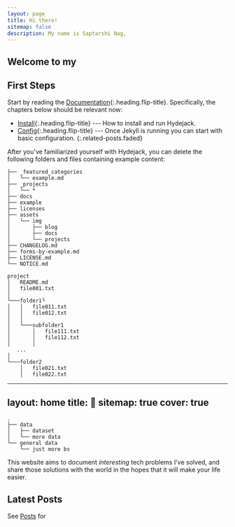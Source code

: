 ```yaml
---
layout: page
title: Hi there!
sitemap: false
description: My name is Saptarshi Nag, 
---
```


## Welcome to my 
## First Steps
Start by reading the [Documentation]{:.heading.flip-title}.
Specifically, the chapters below should be relevant now:

* [Install]{:.heading.flip-title} --- How to install and run Hydejack.
* [Config]{:.heading.flip-title} --- Once Jekyll is running you can start with basic configuration.
{:.related-posts.faded}

After you've familiarized yourself with Hydejack, you can delete the following folders and files
containing example content:

~~~
├── _featured_categories
│   └── example.md
├── _projects
│   └── *
├── docs
├── example
├── licenses
├── assets
│   └── img
│       ├── blog
│       ├── docs
│       └── projects
├── CHANGELOG.md
├── forms-by-example.md
├── LICENSE.md
└── NOTICE.md
~~~

[documentation]: docs/README.md
[install]: docs/install.md
[upgrade]: docs/upgrade.md
[config]: docs/config.md

```
project
│   README.md
│   file001.txt    
│
└───folder1└
│   │   file011.txt
│   │   file012.txt
│   │
│   └───subfolder1
│       │   file111.txt
│       │   file112.txt
│       │
   ...  
│   
└───folder2
    │   file021.txt
    │   file022.txt
```
---
layout: home
title: 👋
sitemap: true
cover: true
---

```
.
├── data
│   ├── dataset
│   └── more data
└── general data
    └── just more bs

```

This website aims to document *interesting* tech problems I've
solved, and share those solutions with the world in the hopes that it will make
your life easier.


## Latest Posts

<!--posts-->

See [Posts](/posts/) for
